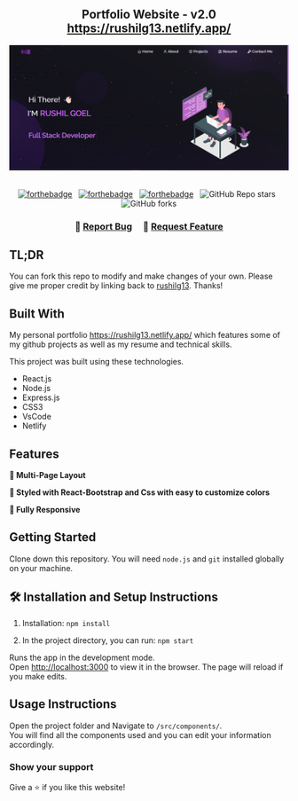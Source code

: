 <h2 align="center">
  Portfolio Website - v2.0<br/>
  <a href="https://rushilg13.netlify.app/" target="_blank">https://rushilg13.netlify.app/</a>
</h2>
<div align="center">
  <img alt="Demo" src="./Images/readme-img.png" />
</div>

<br/>

<center>

[![forthebadge](https://forthebadge.com/images/badges/built-with-love.svg)](https://forthebadge.com) &nbsp;
[![forthebadge](https://forthebadge.com/images/badges/made-with-javascript.svg)](https://forthebadge.com) &nbsp;
[![forthebadge](https://forthebadge.com/images/badges/open-source.svg)](https://forthebadge.com) &nbsp;
![GitHub Repo stars](https://img.shields.io/github/stars/rushilg13/Portfolio?color=red&logo=github&style=for-the-badge) &nbsp;
![GitHub forks](https://img.shields.io/github/forks/rushilg13/Portfolio?color=red&logo=github&style=for-the-badge)

</center>

<h3 align="center">
    🔹
    <a href="https://github.com/rushilg13/Portfolio/issues">Report Bug</a> &nbsp; &nbsp;
    🔹
    <a href="https://github.com/rushilg13/Portfolio/issues">Request Feature</a>
</h3>

## TL;DR

You can fork this repo to modify and make changes of your own. Please give me proper credit by linking back to [rushilg13](https://github.com/rushilg13/Portfolio). Thanks!

## Built With

My personal portfolio <a href="https://rushilg13.netlify.app/" target="_blank">https://rushilg13.netlify.app/</a> which features some of my github projects as well as my resume and technical skills.<br/>

This project was built using these technologies.

- React.js
- Node.js
- Express.js
- CSS3
- VsCode
- Netlify

## Features

**📖 Multi-Page Layout**

**🎨 Styled with React-Bootstrap and Css with easy to customize colors**

**📱 Fully Responsive**

## Getting Started

Clone down this repository. You will need `node.js` and `git` installed globally on your machine.

## 🛠 Installation and Setup Instructions

1. Installation: `npm install`

2. In the project directory, you can run: `npm start`

Runs the app in the development mode.\
Open [http://localhost:3000](http://localhost:3000) to view it in the browser.
The page will reload if you make edits.

## Usage Instructions

Open the project folder and Navigate to `/src/components/`. <br/>
You will find all the components used and you can edit your information accordingly.

### Show your support

Give a ⭐ if you like this website!